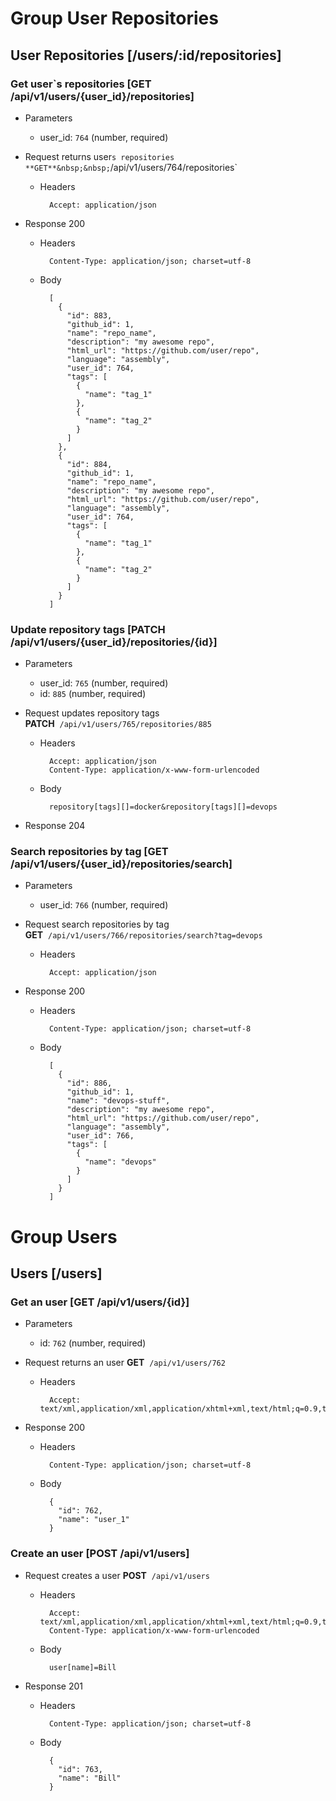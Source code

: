 

# Group User Repositories


## User Repositories [/users/:id/repositories]


### Get user`s repositories [GET /api/v1/users/{user_id}/repositories]

+ Parameters
    + user_id: `764` (number, required)

+ Request returns user`s repositories
**GET**&nbsp;&nbsp;`/api/v1/users/764/repositories`

    + Headers

            Accept: application/json

+ Response 200

    + Headers

            Content-Type: application/json; charset=utf-8

    + Body

            [
              {
                "id": 883,
                "github_id": 1,
                "name": "repo_name",
                "description": "my awesome repo",
                "html_url": "https://github.com/user/repo",
                "language": "assembly",
                "user_id": 764,
                "tags": [
                  {
                    "name": "tag_1"
                  },
                  {
                    "name": "tag_2"
                  }
                ]
              },
              {
                "id": 884,
                "github_id": 1,
                "name": "repo_name",
                "description": "my awesome repo",
                "html_url": "https://github.com/user/repo",
                "language": "assembly",
                "user_id": 764,
                "tags": [
                  {
                    "name": "tag_1"
                  },
                  {
                    "name": "tag_2"
                  }
                ]
              }
            ]

### Update repository tags [PATCH /api/v1/users/{user_id}/repositories/{id}]

+ Parameters
    + user_id: `765` (number, required)
    + id: `885` (number, required)

+ Request updates repository tags
**PATCH**&nbsp;&nbsp;`/api/v1/users/765/repositories/885`

    + Headers

            Accept: application/json
            Content-Type: application/x-www-form-urlencoded

    + Body

            repository[tags][]=docker&repository[tags][]=devops

+ Response 204

### Search repositories by tag [GET /api/v1/users/{user_id}/repositories/search]

+ Parameters
    + user_id: `766` (number, required)

+ Request search repositories by tag
**GET**&nbsp;&nbsp;`/api/v1/users/766/repositories/search?tag=devops`

    + Headers

            Accept: application/json

+ Response 200

    + Headers

            Content-Type: application/json; charset=utf-8

    + Body

            [
              {
                "id": 886,
                "github_id": 1,
                "name": "devops-stuff",
                "description": "my awesome repo",
                "html_url": "https://github.com/user/repo",
                "language": "assembly",
                "user_id": 766,
                "tags": [
                  {
                    "name": "devops"
                  }
                ]
              }
            ]

# Group Users


## Users [/users]


### Get an user [GET /api/v1/users/{id}]

+ Parameters
    + id: `762` (number, required)

+ Request returns an user
**GET**&nbsp;&nbsp;`/api/v1/users/762`

    + Headers

            Accept: text/xml,application/xml,application/xhtml+xml,text/html;q=0.9,text/plain;q=0.8,image/png,*/*;q=0.5

+ Response 200

    + Headers

            Content-Type: application/json; charset=utf-8

    + Body

            {
              "id": 762,
              "name": "user_1"
            }

### Create an user [POST /api/v1/users]


+ Request creates a user
**POST**&nbsp;&nbsp;`/api/v1/users`

    + Headers

            Accept: text/xml,application/xml,application/xhtml+xml,text/html;q=0.9,text/plain;q=0.8,image/png,*/*;q=0.5
            Content-Type: application/x-www-form-urlencoded

    + Body

            user[name]=Bill

+ Response 201

    + Headers

            Content-Type: application/json; charset=utf-8

    + Body

            {
              "id": 763,
              "name": "Bill"
            }
